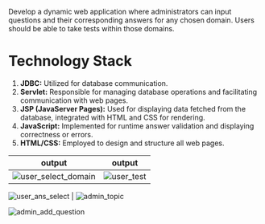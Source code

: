 Develop a dynamic web application where administrators can input questions and their corresponding answers for any chosen domain. Users should be able to take tests within those domains.
# Technology Stack
1. **JDBC:** Utilized for database communication.
2. **Servlet:** Responsible for managing database operations and facilitating communication with web pages.
3. **JSP (JavaServer Pages):** Used for displaying data fetched from the database, integrated with HTML and CSS for rendering.
4. **JavaScript:** Implemented for runtime answer validation and displaying correctness or errors.
5. **HTML/CSS:** Employed to design and structure all web pages.

output            |  output
:-------------------------:|:-------------------------:
![user_select_domain](https://github.com/AbhishekPawshekar/MCQ-Contest-By-JDBC-Servlet-JSP/assets/89447125/e2eed1ce-0b67-4502-8c6b-968642f97ee5) | ![user_test](https://github.com/AbhishekPawshekar/MCQ-Contest-By-JDBC-Servlet-JSP/assets/89447125/007f419f-2e12-4183-b586-020bc7f5971c)

![user_ans_select](https://github.com/AbhishekPawshekar/MCQ-Contest-By-JDBC-Servlet-JSP/assets/89447125/289b55d8-1810-46bd-a590-afe7d1bbd28f) | ![admin_topic](https://github.com/AbhishekPawshekar/MCQ-Contest-By-JDBC-Servlet-JSP/assets/89447125/35cca7ce-b557-4b0e-b2fd-1005492eaa8f)


![admin_add_question](https://github.com/AbhishekPawshekar/MCQ-Contest-By-JDBC-Servlet-JSP/assets/89447125/1cbf5648-e404-49bd-ba6b-e727dcf4d052)

